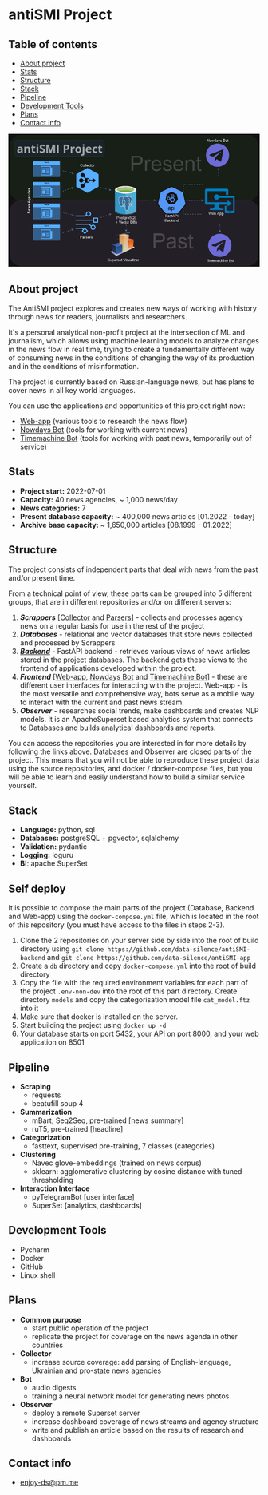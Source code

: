 # antiSMI Project


## Table of contents
* [About project](#about-project)
* [Stats](#stats)
* [Structure](#structure)
* [Stack](#stack)
* [Pipeline](#pipeline)
* [Development Tools](#development-tools)
* [Plans](#plans)
* [Contact info](#contact-info)

![](https://github.com/data-silence/antiSMI-Project/blob/main/img/project.png?raw=true)

## About project

The AntiSMI project explores and creates new ways of working with history through news for readers, journalists and researchers.

It's a personal analytical non-profit project at the intersection of ML and journalism, which allows using machine learning models to analyze changes in the news flow in real time, trying to create a fundamentally different way of consuming news in the conditions of changing the way of its production and in the conditions of misinformation.

The project is currently based on Russian-language news, but has plans to cover news in all key world languages.  


You can use the applications and opportunities of this project right now:
- [Web-app](http://38.242.140.206:8501/) (various tools to research the news flow)
- [Nowdays Bot](https://t.me/antiSMI_bot) (tools for working with current news)
- [Timemachine Bot](https://t.me/time_mashine_bot) (tools for working with past news, temporarily out of service)


## Stats

* **Project start:** 2022-07-01
* **Capacity:** 40 news agencies, ~ 1,000 news/day
* **News categories:** 7
* **Present database capacity:** ~ 400,000 news articles [01.2022 - today]
* **Archive base capacity:** ~ 1,650,000 articles [08.1999 - 01.2022]



## Structure

The project consists of independent parts that deal with news from the past and/or present time.

From a technical point of view, these parts can be grouped into 5 different groups, that are in different repositories and/or on different servers:

1.  **_Scrappers_** [[Collector](https://github.com/data-silence/antiSMI-Collector) and [Parsers](https://github.com/data-silence/Media-Datasets-Parsers)] - collects and processes agency news on a regular basis for use in the rest of the project 
2. **_Databases_** - relational and vector databases that store news collected and processed by Scrappers  
3. [**_Backend_**](https://github.com/data-silence/antiSMI-backend) - FastAPI backend - retrieves various views of news articles stored in the project databases. The backend gets these views to the frontend of applications developed within the project. 
4. **_Frontend_** [[Web-app](https://github.com/data-silence/antiSMI-app), [Nowdays Bot](https://github.com/data-silence/antiSMI-Bot) and [Timemachine Bot](https://github.com/data-silence/timemachine)] - these are different user interfaces for interacting with the project. Web-app - is the most versatile and comprehensive way, bots serve as a mobile way to interact with the current and past news stream. 
5. **_Observer_** - researches social trends, make dashboards and creates NLP models. It is an ApacheSuperset based analytics system that connects to Databases and builds analytical dashboards and reports.

You can access the repositories you are interested in for more details by following the links above. Databases and Observer  are closed parts of the project. This means that you will not be able to reproduce these project data using the source repositories, and docker / docker-compose files, but you will be able to learn and easily understand how to build a similar service yourself.   



## Stack

* **Language:** python, sql 
* **Databases:** postgreSQL + pgvector, sqlalchemy
* **Validation:** pydantic
* **Logging:** loguru
* **BI**: apache SuperSet


## Self deploy

It is possible to compose the main parts of the project (Database, Backend and Web-app) using the `docker-compose.yml` file, which is located in the root of this repository
(you must have access to the files in steps 2-3).

1. Clone the 2 repositories on your server side by side into the root of build directory using `git clone https://github.com/data-silence/antiSMI-backend` and `git clone https://github.com/data-silence/antiSMI-app`
2. Create a `db` directory and copy `docker-compose.yml` into the root of build directory   
3. Copy the file with the required environment variables for each part of the project `.env-non-dev` into the root of this part directory. Create directory `models` and copy the categorisation model file `cat_model.ftz` into it
4. Make sure that docker is installed on the server. 
5. Start building the project using `docker up -d`
6. Your database starts on port 5432, your API on port 8000, and your web application on 8501


## Pipeline

- **Scraping**
    - requests
    - beatufill soup 4
- **Summarization**
    - mBart, Seq2Seq, pre-trained [news summary]
    - ruT5, pre-trained [headline]
- **Categorization**
    - fasttext, supervised pre-training, 7 classes (categories)
- **Clustering**
    - Navec glove-embeddings (trained on news corpus)
    - sklearn: agglomerative clustering by cosine distance with tuned thresholding
- **Interaction Interface**
    - pyTelegramBot [user interface]
    - SuperSet [analytics, dashboards]

## Development Tools

- Pycharm
- Docker
- GitHub
- Linux shell


## Plans
- **Common purpose**
    - start public operation of the project 
    - replicate the project for coverage on the news agenda in other countries
- **Collector**
    - increase source coverage: add parsing of English-language, Ukrainian and pro-state news agencies 
- **Bot**
    - audio digests
    - training a neural network model for generating news photos
- **Observer**
    - deploy a remote Superset server
    - increase dashboard coverage of news streams and agency structure
    - write and publish an article based on the results of research and dashboards

## Contact info
* enjoy-ds@pm.me
